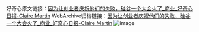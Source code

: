 好奇心原文链接：[因为让创业者庆祝他们的失败，硅谷一个大会火了_商业_好奇心日报-Claire Martin](https://www.qdaily.com/articles/3397.html)
WebArchive归档链接：[因为让创业者庆祝他们的失败，硅谷一个大会火了_商业_好奇心日报-Claire Martin](http://web.archive.org/web/20190623152140/https://www.qdaily.com/articles/3397.html)
![image](http://ww3.sinaimg.cn/large/007d5XDply1g3vapb1914j30u06dxx6p)